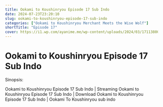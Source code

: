 ```yaml
---
title: Ookami to Koushinryou Episode 17 Sub Indo
date: 2024-07-23T23:20:10
slug: ookami-to-koushinryou-episode-17-sub-indo
categories: ["Ookami to Koushinryou Merchant Meets the Wise Wolf"]
shortTitle: "Episode 17"
cover: https://i1.wp.com/ayanime.me/wp-content/uploads/2024/03/1711380078-7159-142218.jpg
---
```


# Ookami to Koushinryou Episode 17 Sub Indo

<iframe-loader iframe-src1="https://play.ayanime.me/include/fluidplayer/fluidplayer.php?VideoSrc1=https%3A%2F%2Fdrive.google.com%2Ffile%2Fd%2F1IzE_NTB3opC8x9MXA6ICQ33NpZrMYTql%2Fview%3Fusp%3Ddrive_link&VideoType1=video%2Fmp4&VideoQuality1=480p&VideoSrc2=https%3A%2F%2Fdrive.google.com%2Ffile%2Fd%2F1hGMAAnH2bbyKI5qs-Dvddmmd9TCMpmbC%2Fview%3Fusp%3Ddrive_link&VideoType2=video%2Fmp4&VideoQuality2=720p&VideoSrc3=https%3A%2F%2Fdrive.google.com%2Ffile%2Fd%2F186l76Avu7suaMKGQ4qAjyB_N_2wzkhuq%2Fview%3Fusp%3Ddrive_link&VideoType3=video%2Fmp4&VideoQuality3=1080p&VideoPoster=&VideoTrack1=&kind1=&srclang1=&label1=&default1=&player=fluid+player&server=Drive+API&api=&width=100%25&height=320px" iframe-src2="https://drive.google.com/file/d/186l76Avu7suaMKGQ4qAjyB_N_2wzkhuq/preview"></iframe-loader>

Sinopsis:
<p>Ookami to Koushinryou Episode 17 Sub Indo | Streaming Ookami to Koushinryou Episode 17 Sub Indo | Download Ookami to Koushinryou Episode 17 Sub Indo | Ookami To Koushinryou sub indo</p>

